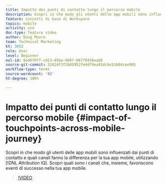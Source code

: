 ```yaml
---
title: Impatto dei punti di contatto lungo il percorso mobile
description: Scopri in che modo gli utenti delle app mobili sono influenzati dai punti di contatto e quali canali fanno la differenza per la tua app mobile, utilizzando Attribution IQ. Scopri quali sono i canali che, insieme, favoriscono eventi di successo nella tua app mobile.
feature: Concetti di base di Workspace
topics: mobile
activity: use
doc-type: feature video
author: Doug Moore
team: Technical Marketing
kt: 3052
role: User
level: Beginner
exl-id: 6ed070ff-cd13-45be-968f-067f0436eab8
source-git-commit: 32424f3f2b05952fe4df9ea91dcbe51684cee905
workflow-type: tm+mt
source-wordcount: '92'
ht-degree: 100%

---
```


# Impatto dei punti di contatto lungo il percorso mobile {#impact-of-touchpoints-across-mobile-journey}

Scopri in che modo gli utenti delle app mobili sono influenzati dai punti di contatto e quali canali fanno la differenza per la tua app mobile, utilizzando [!DNL Attribution IQ]. Scopri quali sono i canali che, insieme, favoriscono eventi di successo nella tua app mobile.

>[!VIDEO](https://video.tv.adobe.com/v/27827/?quality=12)
